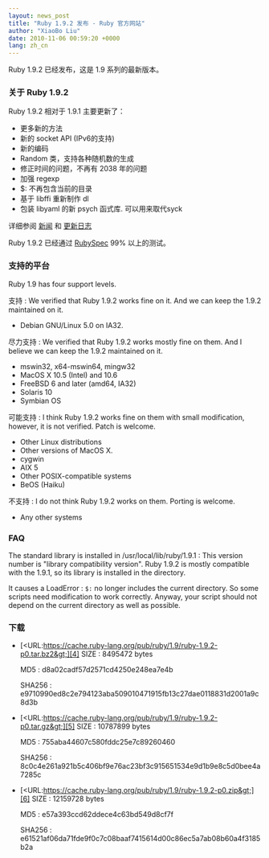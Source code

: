 ```yaml
---
layout: news_post
title: "Ruby 1.9.2 发布 - Ruby 官方网站"
author: "XiaoBo Liu"
date: 2010-11-06 00:59:20 +0000
lang: zh_cn
---
```


Ruby 1.9.2 已经发布，这是 1.9 系列的最新版本。

### 关于 Ruby 1.9.2

Ruby 1.9.2 相对于 1.9.1 主要更新了：

* 更多新的方法
* 新的 socket API (IPv6的支持)
* 新的编码
* Random 类，支持各种随机数的生成
* 修正时间的问题，不再有 2038 年的问题
* 加强 regexp
* $: 不再包含当前的目录
* 基于 libffi 重新制作 dl
* 包装 libyaml 的新 psych 函式库. 可以用来取代syck

详细参阅 [新闻][1] 和 [更新日志][2]

Ruby 1.9.2 已经通过 [RubySpec][3] 99% 以上的测试。

### 支持的平台

Ruby 1.9 has four support levels.

支持
: We verified that Ruby 1.9.2 works fine on it. And we can keep the
  1.9.2 maintained on it.

  * Debian GNU/Linux 5.0 on IA32.

尽力支持
: We verified that Ruby 1.9.2 works mostly fine on them. And I believe
  we can keep the 1.9.2 maintained on it.

  * mswin32, x64-mswin64, mingw32
  * MacOS X 10.5 (Intel) and 10.6
  * FreeBSD 6 and later (amd64, IA32)
  * Solaris 10
  * Symbian OS

可能支持
: I think Ruby 1.9.2 works fine on them with small modification,
  however, it is not verified. Patch is welcome.

  * Other Linux distributions
  * Other versions of MacOS X.
  * cygwin
  * AIX 5
  * Other POSIX-compatible systems
  * BeOS (Haiku)

不支持
: I do not think Ruby 1.9.2 works on them. Porting is welcome.

  * Any other systems

### FAQ

The standard library is installed in /usr/local/lib/ruby/1.9.1
: This version number is \"library compatibility version\". Ruby 1.9.2
  is mostly compatible with the 1.9.1, so its library is installed in
  the directory.

It causes a LoadError
: `$:` no longer includes the current directory. So some scripts need
  modification to work correctly. Anyway, your script should not depend
  on the current directory as well as possible.

### 下载

* [&lt;URL:https://cache.ruby-lang.org/pub/ruby/1.9/ruby-1.9.2-p0.tar.bz2&gt;][4]
  SIZE
  : 8495472 bytes

  MD5
  : d8a02cadf57d2571cd4250e248ea7e4b

  SHA256
  : e9710990ed8c2e794123aba509010471915fb13c27dae0118831d2001a9c8d3b

* [&lt;URL:https://cache.ruby-lang.org/pub/ruby/1.9/ruby-1.9.2-p0.tar.gz&gt;][5]
  SIZE
  : 10787899 bytes

  MD5
  : 755aba44607c580fddc25e7c89260460

  SHA256
  : 8c0c4e261a921b5c406bf9e76ac23bf3c915651534e9d1b9e8c5d0bee4a7285c

* [&lt;URL:https://cache.ruby-lang.org/pub/ruby/1.9/ruby-1.9.2-p0.zip&gt;][6]
  SIZE
  : 12159728 bytes

  MD5
  : e57a393ccd62ddece4c63bd549d8cf7f

  SHA256
  : e61521af06da71fde9f0c7c08baaf7415614d00c86ec5a7ab08b60a4f3185b2a



[1]: https://svn.ruby-lang.org/repos/ruby/tags/v1_9_2_0/NEWS
[2]: https://svn.ruby-lang.org/repos/ruby/tags/v1_9_2_0/ChangeLog
[3]: https://github.com/ruby/spec
[4]: https://cache.ruby-lang.org/pub/ruby/1.9/ruby-1.9.2-p0.tar.bz2
[5]: https://cache.ruby-lang.org/pub/ruby/1.9/ruby-1.9.2-p0.tar.gz
[6]: https://cache.ruby-lang.org/pub/ruby/1.9/ruby-1.9.2-p0.zip
